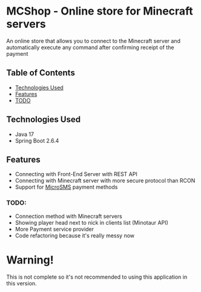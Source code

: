 # MCShop - Online store for Minecraft servers

An online store that allows you to connect to the Minecraft server and automatically execute any command after confirming receipt of the payment

## Table of Contents
* [Technologies Used](#technologies-used)
* [Features](#features)
* [TODO](#TODO)
<!-- * [Screenshots](#screenshots) -->

## Technologies Used
- Java 17
- Spring Boot 2.6.4

## Features

- Connecting with Front-End Server with REST API
- Connecting with Minecraft server with more secure protocol than RCON
- Support for [MicroSMS](https://microsms.pl/) payment methods

### TODO:

- Connection method with Minecraft servers
- Showing player head next to nick in clients list (Minotaur API)
- More Payment service provider
- Code refactoring because it's really messy now


# Warning!
This is not complete so it's not recommended to using this application in this version.
